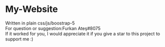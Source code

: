 # My-Website

Written in plain css/js/boostrap-5
<br/>
For question or suggestion:Furkan Ateş#8075
<br/>
If it worked for you, I would appreciate it if you give a star to this project to support me :)
